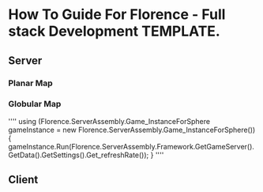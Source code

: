 # How To Guide For Florence - Full stack Development TEMPLATE.

## Server

### Planar Map

### Globular Map
''''
using (Florence.ServerAssembly.Game_InstanceForSphere gameInstance = new Florence.ServerAssembly.Game_InstanceForSphere())
{
    gameInstance.Run(Florence.ServerAssembly.Framework.GetGameServer().GetData().GetSettings().Get_refreshRate());
}
''''

## Client


